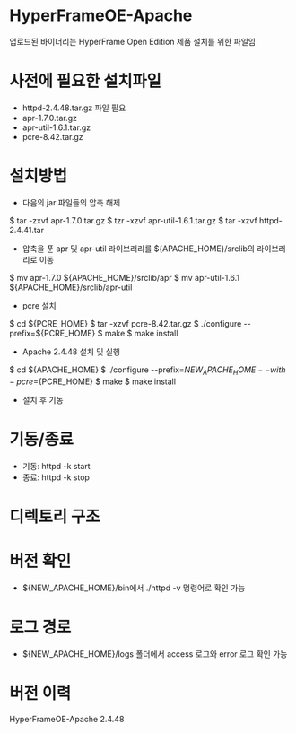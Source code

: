 # HyperFrameOE-Apache

업로드된 바이너리는 HyperFrame Open Edition 제품 설치를 위한 파일임

# 사전에 필요한 설치파일

- httpd-2.4.48.tar.gz 파일 필요
- apr-1.7.0.tar.gz
- apr-util-1.6.1.tar.gz
- pcre-8.42.tar.gz 

# 설치방법

- 다음의 jar 파일들의 압축 해제

$ tar -zxvf apr-1.7.0.tar.gz
$ tzr -xzvf apr-util-1.6.1.tar.gz
$ tar -xzvf httpd-2.4.41.tar

- 압축을 푼 apr 및 apr-util 라이브러리를 ${APACHE_HOME}/srclib의 라이브러리로 이동

$ mv apr-1.7.0 ${APACHE_HOME}/srclib/apr
$ mv apr-util-1.6.1 ${APACHE_HOME}/srclib/apr-util

- pcre 설치

$ cd ${PCRE_HOME}
$ tar -xzvf pcre-8.42.tar.gz
$ ./configure --prefix=${PCRE_HOME}
$ make
$ make install

-  Apache 2.4.48 설치 및 실행

$ cd ${APACHE_HOME}
$ ./configure --prefix=${NEW_APACHE_HOME} --with-pcre=${PCRE_HOME}
$ make
$ make install

- 설치 후 기동

# 기동/종료

- 기동:  httpd -k start
- 종료:  httpd -k stop

# 디렉토리 구조

# 버전 확인

- ${NEW_APACHE_HOME}/bin에서 ./httpd -v 명령어로 확인 가능

# 로그 경로

- ${NEW_APACHE_HOME}/logs 폴더에서 access 로그와 error 로그 확인 가능

# 버전 이력

HyperFrameOE-Apache 2.4.48
